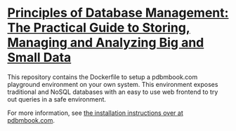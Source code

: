 # [Principles of Database Management: The Practical Guide to Storing, Managing and Analyzing Big and Small Data](http://www.pdbmbook.com/)

This repository contains the Dockerfile to setup a pdbmbook.com playground environment on your own system. This environment exposes traditional and NoSQL databases with an easy to use web frontend to try out queries in a safe environment.

For more information, see [the installation instructions over at pdbmbook.com](http://www.pdbmbook.com/practice).
